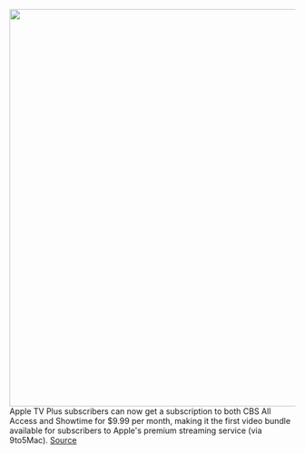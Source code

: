 <img src='https://cdn.vox-cdn.com/thumbor/22-x7eBX7sRJS30dZQlt_RpWLqU=/0x0:2040x1360/1200x800/filters:focal(857x517:1183x843)/cdn.vox-cdn.com/uploads/chorus_image/image/67215244/acastro_191028_1777_appleTV_plus_0002.0.0.jpg' width='700px' /><br/>
Apple TV Plus subscribers can now get a subscription to both CBS All Access and Showtime for $9.99 per month, making it the first video bundle available for subscribers to Apple's premium streaming service (via 9to5Mac).
<a href='https://www.theverge.com/2020/8/17/21372128/apple-tv-plus-cbs-all-access-showtime-subscription-deal'> Source <a/>